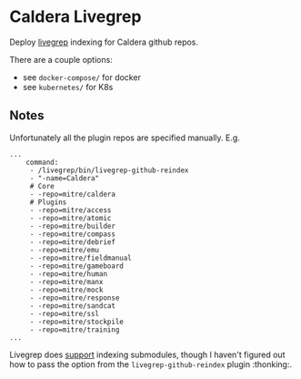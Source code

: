 # Caldera Livegrep

Deploy [livegrep](https://github.com/livegrep/livegrep) indexing for Caldera github repos.

There are a couple options: 

- see `docker-compose/` for docker
- see `kubernetes/` for K8s

## Notes

Unfortunately all the plugin repos are specified manually. E.g.

```
...
    command:
     - /livegrep/bin/livegrep-github-reindex
     - "-name=Caldera"
     # Core
     - -repo=mitre/caldera
     # Plugins
     - -repo=mitre/access
     - -repo=mitre/atomic
     - -repo=mitre/builder
     - -repo=mitre/compass
     - -repo=mitre/debrief
     - -repo=mitre/emu
     - -repo=mitre/fieldmanual
     - -repo=mitre/gameboard
     - -repo=mitre/human
     - -repo=mitre/manx
     - -repo=mitre/mock
     - -repo=mitre/response
     - -repo=mitre/sandcat
     - -repo=mitre/ssl
     - -repo=mitre/stockpile
     - -repo=mitre/training
...

```

Livegrep does [support](https://github.com/livegrep/livegrep/pull/225) indexing submodules,
though I haven't figured out how to pass the option from the 
`livegrep-github-reindex` plugin :thonking:. 